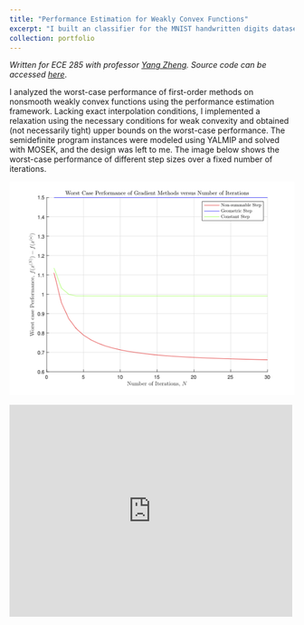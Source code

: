 ```yaml
---
title: "Performance Estimation for Weakly Convex Functions"
excerpt: "I built an classifier for the MNIST handwritten digits dataset using a linear least squares-based classifier. <br/><img src='/images/WeaklyConvexRates.png'>"
collection: portfolio
---
```

*Written for ECE 285 with professor [Yang Zheng](https://zhengy09.github.io/index.html). Source code can be accessed [here](https://github.com/pranavnreddy/ECE285Project)*.

I analyzed the worst-case performance of first-order methods on nonsmooth weakly convex functions using the performance estimation framework.
Lacking exact interpolation conditions, I implemented a relaxation using the necessary conditions for weak convexity and obtained (not necessarily tight) upper bounds on the worst-case performance.
The semidefinite program instances were modeled using YALMIP and solved with MOSEK, and the design was left to me. 
The image below shows the worst-case performance of different step sizes over a fixed number of iterations.

![Performance of Different Activations](/images/WeaklyConvexRates.png)

<embed src="https://drive.google.com/viewerng/
viewer?embedded=true&url=https://pranavnreddy.github.io/files/WeaklyConvexReport.pdf" width="500" height="375">
